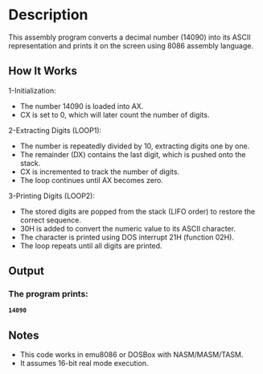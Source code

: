 # Description
This assembly program converts a decimal number (14090) into its ASCII representation and prints it on the screen using 8086 assembly language.

## How It Works
1-Initialization:
- The number 14090 is loaded into AX.
- CX is set to 0, which will later count the number of digits.
  
2-Extracting Digits (LOOP1):
- The number is repeatedly divided by 10, extracting digits one by one.
- The remainder (DX) contains the last digit, which is pushed onto the stack.
- CX is incremented to track the number of digits.
- The loop continues until AX becomes zero.
  
3-Printing Digits (LOOP2):
- The stored digits are popped from the stack (LIFO order) to restore the correct sequence.
- 30H is added to convert the numeric value to its ASCII character.
- The character is printed using DOS interrupt 21H (function 02H).
- The loop repeats until all digits are printed.

## Output
### The program prints:
**`14090`**

## Notes

- This code works in emu8086 or DOSBox with NASM/MASM/TASM.
- It assumes 16-bit real mode execution.

